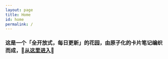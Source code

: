 ```yaml
---
layout: page
title: Home
id: home
permalink: /
---
```


<div class="home-intro">
    <div class="home-sub-text"> 
        <h3>
        这是一个「全开放式，每日更新」的花园，由原子化的卡片笔记编织而成，👣<a class="internal-link" href="{{ site.baseurl }}/README"><b>从这里进入</b></a>👣
        </h3> 
    </div> 
</div>
